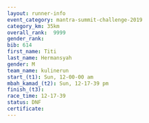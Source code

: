 ```yaml
---
layout: runner-info 
event_category: mantra-summit-challenge-2019 
category_km: 35km 
overall_rank:  9999
gender_rank: 
bib: 614
first_name: Titi
last_name: Hermansyah
gender: M
team_name: kulinerun
start_(t1): Sun, 12-00-00 am
mbah_kamad_(t2): Sun, 12-17-39 pm
finish_(t3): 
race_time: 12-17-39
status: DNF
certificate: 
---
```

